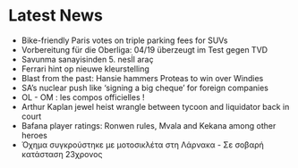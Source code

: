 # Latest News
-  Bike-friendly Paris votes on triple parking fees for SUVs
-  Vorbereitung für die Oberliga: 04/19 überzeugt im Test gegen TVD
-  Savunma sanayisinden 5. nesİl araç
-  Ferrari hint op nieuwe kleurstelling
-  Blast from the past: Hansie hammers Proteas to win over Windies
-  SA’s nuclear push like ‘signing a big cheque’ for foreign companies
-  OL - OM : les compos officielles !
-  Arthur Kaplan jewel heist wrangle between tycoon and liquidator back in court
-  Bafana player ratings: Ronwen rules, Mvala and Kekana among other heroes
-  Όχημα συγκρούστηκε με μοτοσικλέτα στη Λάρνακα - Σε σοβαρή κατάσταση 23χρονος
